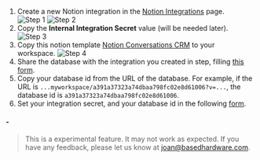 1. Create a new Notion integration in the [Notion Integrations](https://www.notion.so/my-integrations) page.
   ![Step 1](assets/step_1.PNG)
   ![Step 2](assets/step_2.PNG)
2. Copy the **Internal Integration Secret** value (will be needed later).
   ![Step 3](assets/step_3.PNG)
3. Copy this notion template [Notion Conversations CRM](https://www.notion.so/josancamon19/a391a37323a74dbaa798fc02e8d61006?v=25ae8d3a8ff4471ba5ecccda4bd89425&pvs=4) to your workspace.
   ![Step 4](assets/step_4.PNG)
4. Share the database with the integration you created in step, filling [this form](https://developers.notion.com/docs/create-a-notion-integration).
5. Copy your database id from the URL of the database. For example, if the URL is `...myworkspace/a391a37323a74dbaa798fc02e8d61006?v=...`, the database id is `a391a37323a74dbaa798fc02e8d61006`.
6. Set your integration secret, and your database id in the following [form](https://josancamon19--plugins-examples-plugins-app.modal.run/setup-notion-crm).

#### -

> This is a experimental feature. It may not work as expected. If you have any feedback, please let us know at joan@basedhardware.com.
